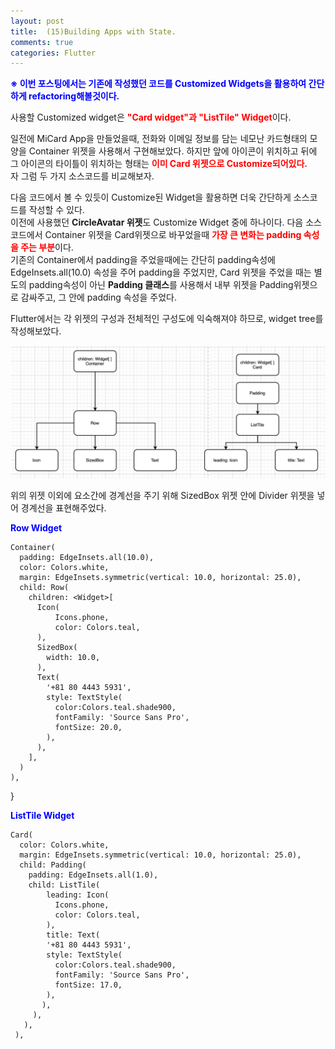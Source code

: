 ```yaml
---
layout: post
title:  (15)Building Apps with State.
comments: true
categories: Flutter
---
```


<strong><font color="Blue">※ 이번 포스팅에서는 기존에 작성했던 코드를 Customized Widgets을 활용하여 간단하게 refactoring해볼것이다.</font></strong><br>

사용할 Customized widget은 <strong><font color="Red">"Card widget"과 "ListTile" Widget</font></strong>이다.<br>

일전에 MiCard App을 만들었을때, 전화와 이메일 정보를 담는 네모난 카드형태의 모양을 Container 위젯을 사용해서 구현해보았다. 하지만 앞에 아이콘이 위치하고 뒤에 그 아이콘의 타이틀이 위치하는 형태는 <strong><font color="Red">이미 Card 위젯으로 Customize되어있다.</font></strong><br>
자 그럼 두 가지 소스코드를 비교해보자.

다음 코드에서 볼 수 있듯이 Customize된 Widget을 활용하면 더욱 간단하게 소스코드를 작성할 수 있다. <br>
이전에 사용했던 <strong>CircleAvatar 위젯</strong>도 Customize Widget 중에 하나이다. 다음 소스 코드에서 Container 위젯을 Card위젯으로 바꾸었을때 <strong><font color="Red">가장 큰 변화는 padding 속성을 주는 부분</font></strong>이다.<br>
기존의 Container에서 padding을 주었을때에는 간단히 padding속성에 EdgeInsets.all(10.0) 속성을 주어 padding을 주었지만, Card 위젯을 주었을 때는 별도의 padding속성이 아닌 <strong>Padding 클래스</strong>를 사용해서 내부 위젯을 Padding위젯으로 감싸주고, 그 안에 padding 속성을 주었다.<br>

Flutter에서는 각 위젯의 구성과 전체적인 구성도에 익숙해져야 하므로, widget tree를 작성해보았다.<br>

<img src="/images/flutter/2020-04-23/2020-04-23 flutter widget tree.png" alt="blog capture" title="capture img" width="700"> <br>

위의 위젯 이외에 요소간에 경계선을 주기 위해 SizedBox 위젯 안에 Divider 위젯을 넣어 경계선을 표현해주었다.<br>

<strong><font color="Blue">Row Widget</font></strong><br>

    Container(
      padding: EdgeInsets.all(10.0),
      color: Colors.white,
      margin: EdgeInsets.symmetric(vertical: 10.0, horizontal: 25.0),
      child: Row(
        children: <Widget>[
          Icon(
              Icons.phone,
              color: Colors.teal,
          ),
          SizedBox(
            width: 10.0,
          ),
          Text(
            '+81 80 4443 5931',
            style: TextStyle(
              color:Colors.teal.shade900,
              fontFamily: 'Source Sans Pro',
              fontSize: 20.0,
            ),
          ),
        ],
      )
    ),
  }

<strong><font color="Blue">ListTile Widget</font></strong><br>

    Card(
      color: Colors.white,
      margin: EdgeInsets.symmetric(vertical: 10.0, horizontal: 25.0),
      child: Padding(
        padding: EdgeInsets.all(1.0),
        child: ListTile(
            leading: Icon(
              Icons.phone,
              color: Colors.teal,
            ),
            title: Text(
            '+81 80 4443 5931',
            style: TextStyle(
              color:Colors.teal.shade900,
              fontFamily: 'Source Sans Pro',
              fontSize: 17.0,
            ),
           ),
         ),
       ),
     ),                
